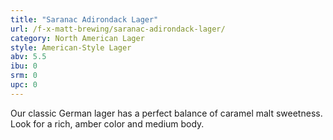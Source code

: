 ```yaml
---
title: "Saranac Adirondack Lager"
url: /f-x-matt-brewing/saranac-adirondack-lager/
category: North American Lager
style: American-Style Lager
abv: 5.5
ibu: 0
srm: 0
upc: 0
---
```

Our classic German lager has a perfect balance of caramel malt sweetness. Look for a rich, amber color and medium body.
